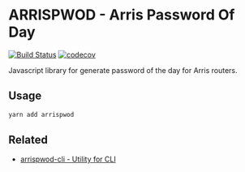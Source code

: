 # ARRISPWOD - Arris Password Of Day

[![Build Status](https://travis-ci.org/jesusgoku/arrispwod.svg?branch=master)](https://travis-ci.org/jesusgoku/arrispwod)
[![codecov](https://codecov.io/gh/jesusgoku/arrispwod/branch/master/graph/badge.svg)](https://codecov.io/gh/jesusgoku/arrispwod)

Javascript library for generate password of the day for Arris routers.

## Usage

```sh
yarn add arrispwod
```

## Related

- [arrispwod-cli - Utility for CLI](https://www.npmjs.com/package/arrispwod-cli)
